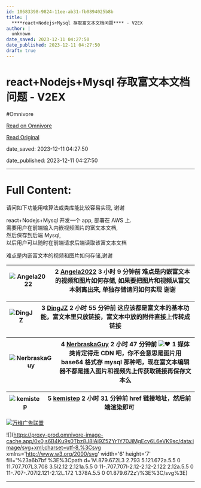 ```yaml
---
id: 10683398-9824-11ee-ab31-fb0894025b8b
title: |
  ****react+Nodejs+Mysql 存取富文本文档问题**** - V2EX
author: |
  unknown
date_saved: 2023-12-11 04:27:50
date_published: 2023-12-11 04:27:50
draft: true
---
```


# ****react+Nodejs+Mysql 存取富文本文档问题**** - V2EX
#Omnivore

[Read on Omnivore](https://omnivore.app/me/react-nodejs-mysql-v-2-ex-18c58ef2068)

[Read Original](https://www.v2ex.com/t/999450)

date_saved: 2023-12-11 04:27:50

date_published: 2023-12-11 04:27:50

--- 

# Full Content: 

请问如下功能用啥算法或类库能比较容易实现, 谢谢

react+Nodejs+Mysql 开发一个 app, 部署在 AWS 上.   
需要用户在前端输入内嵌视频图片的富文本文档,   
然后保存到后端 Mysql,   
以后用户可以随时在前端请求后端读取该富文本文档

难点是内嵌富文本的视频和图片如何存储,谢谢

| ![Angela2022](https://proxy-prod.omnivore-image-cache.app/0x0,sLgf8jEsz5i7holbsBTKXOwP89g0ZArZtpMSGMJzuQ18/https://cdn.v2ex.com/avatar/c97e/b02e/595802_normal.png?m=1668824323) | 2 **[Angela2022](https://www.v2ex.com/member/Angela2022)** 3 小时 9 分钟前 难点是内嵌富文本的视频和图片如何存储, 如果要把图片和视频从富文本剥离出来, 单独存储请问如何实现 谢谢 |
| -------------------------------------------------------------------------------------------------------------------------------------------------------------------------------- | -------------------------------------------------------------------------------------------------------------------------- |

| ![DingJZ](https://proxy-prod.omnivore-image-cache.app/0x0,sy4A6q1uABzAAdtOy61pE55xq6tYoVioiqM_VG5tkTCU/https://cdn.v2ex.com/gravatar/2e2933a01e958ffd73e04b88e1c8e3c0?s=48&d=retro) | 3 **[DingJZ](https://www.v2ex.com/member/DingJZ)** 2 小时 55 分钟前 这应该都是富文本的基本功能，富文本里只放链接，富文本中放的附件直接上传转成链接 |
| ----------------------------------------------------------------------------------------------------------------------------------------------------------------------------------- | ------------------------------------------------------------------------------------------------------ |

| ![NerbraskaGuy](https://proxy-prod.omnivore-image-cache.app/0x0,siUNWrI2kBcSvzRLInE6FdjWEtetrkfTsjbEorlOC4k8/https://cdn.v2ex.com/avatar/688c/cf80/590428_normal.png?m=1700730652) | 4 **[NerbraskaGuy](https://www.v2ex.com/member/NerbraskaGuy)** 2 小时 47 分钟前 ![❤️](https://proxy-prod.omnivore-image-cache.app/14x0,saoR_MvJ3uJ2jLgEyiT6R-483tterapDmryp9rdXOHYc/https://www.v2ex.com/static/img/heart_neue_red.png?v=16ec2dd0a880be6edda1e4a2e35754b3) 1 媒体类肯定得走 CDN 吧，你不会意思是图片用 base64 格式存 mysql 那种吧，现在富文本编辑器不都是插入图片和视频先上传获取链接再保存文本么 |
| ---------------------------------------------------------------------------------------------------------------------------------------------------------------------------------- | ---------------------------------------------------------------------------------------------------------------------------------------------------------------------------------------------------------------------------------------------------------------------------------------------------------------------------------------------------- |

| ![kemistep](https://proxy-prod.omnivore-image-cache.app/0x0,sqDkcges4FpUVj7y0UqmVoIW6m-jc7m5BRqzKzmn4Tek/https://cdn.v2ex.com/gravatar/8b10396d3529d8354ec4bf33ef723353?s=48&d=retro) | 5 **[kemistep](https://www.v2ex.com/member/kemistep)** 2 小时 31 分钟前 href 链接地址，然后前端渲染即可 |
| ------------------------------------------------------------------------------------------------------------------------------------------------------------------------------------- | ------------------------------------------------------------------------------------- |

[](https://wwads.cn/click/bait)[![万维广告联盟](https://proxy-prod.omnivore-image-cache.app/130x0,sJj-m7-BqpMma4LNUakZQ3yglN4KMGITtmIbpSM52FfY/https://cdn.wwads.cn/creatives/BxggxkTpCskMakRFy6ULtw7ZRcqABN83j1KPAQrq.jpg)](https://wwads.cn/click/bundle?code=1OPuieBdY1YZfo7NHdSjn9HvNVk618)

![](https://proxy-prod.omnivore-image-cache.app/0x0,s6B4Ku9s0Tbz8J8IAj9Z5ZYr1Y70JiMgEcy6L6eVK9sc/data:image/svg+xml;charset=utf-8,%3Csvg xmlns='http://www.w3.org/2000/svg' width='6' height='7' fill='%23a6b7bf'%3E%3Cpath d='M.879.672L3 2.793 5.121.672a.5.5 0 11.707.707L3.708 3.5l2.12 2.121a.5.5 0 11-.707.707l-2.12-2.12-2.122 2.12a.5.5 0 11-.707-.707l2.121-2.12L.172 1.378A.5.5 0 01.879.672z'/%3E%3C/svg%3E)

---

